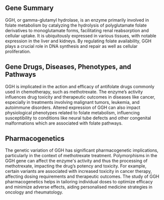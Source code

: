 ## Gene Summary
GGH, or gamma-glutamyl hydrolase, is an enzyme primarily involved in folate metabolism by catalyzing the hydrolysis of polyglutamate folate derivatives to monoglutamate forms, facilitating renal reabsorption and cellular uptake. It is ubiquitously expressed in various tissues, with notable expression in the liver and kidneys. By regulating folate availability, GGH plays a crucial role in DNA synthesis and repair as well as cellular proliferation.

## Gene Drugs, Diseases, Phenotypes, and Pathways
GGH is implicated in the action and efficacy of antifolate drugs commonly used in chemotherapy, such as methotrexate. The enzyme’s activity influences drug toxicity and therapeutic outcomes in diseases like cancer, especially in treatments involving malignant tumors, leukemia, and autoimmune disorders. Altered expression of GGH can also impact physiological phenotypes related to folate metabolism, influencing susceptibility to conditions like neural tube defects and other congenital malformations which are associated with folate pathways.

## Pharmacogenetics
The genetic variation of GGH has significant pharmacogenetic implications, particularly in the context of methotrexate treatment. Polymorphisms in the GGH gene can affect the enzyme's activity and thus the processing of methotrexate, impacting the drug’s potency and toxicity. For example, certain variants are associated with increased toxicity in cancer therapy, affecting dosing requirements and therapeutic outcomes. The study of GGH pharmacogenetics helps in tailoring individual doses to optimize efficacy and minimize adverse effects, aiding personalised medicine strategies in oncology and rheumatology.